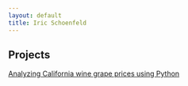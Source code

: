 ```yaml
---
layout: default
title: Iric Schoenfeld
---
```


## Projects

[Analyzing California wine grape prices using Python](./grapes.html)
